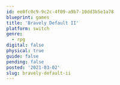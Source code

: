 ```yaml
---
id: ee0fc0c9-9c2c-4f09-a9b7-10dd3b5e1a78
blueprint: games
title: 'Bravely Default II'
platform: switch
genre:
  - rpg
digital: false
physical: true
guide: false
pending: false
posted: '2021-03-02'
slug: bravely-default-ii
---
```

